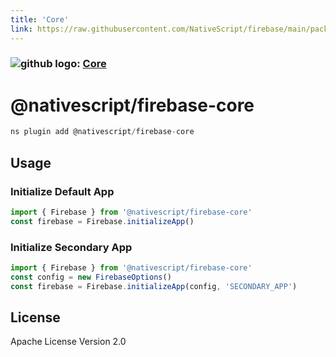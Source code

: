 ```yaml
---
title: 'Core'
link: https://raw.githubusercontent.com/NativeScript/firebase/main/packages/firebase-core/README.md
---
```


### ![github logo]('../assets/images/github/GitHub-Mark-32px.png'): [Core](https://github.com/NativeScript/firebase/tree/main/packages/firebase-core)

# @nativescript/firebase-core

```javascript
ns plugin add @nativescript/firebase-core
```

## Usage

### Initialize Default App

```ts
import { Firebase } from '@nativescript/firebase-core'
const firebase = Firebase.initializeApp()
```

### Initialize Secondary App

```ts
import { Firebase } from '@nativescript/firebase-core'
const config = new FirebaseOptions()
const firebase = Firebase.initializeApp(config, 'SECONDARY_APP')
```

## License

Apache License Version 2.0
